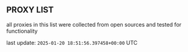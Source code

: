 ## PROXY LIST

all proxies in this list were collected from open sources and tested for functionality

last update: `2025-01-20 18:51:56.397458+00:00` UTC